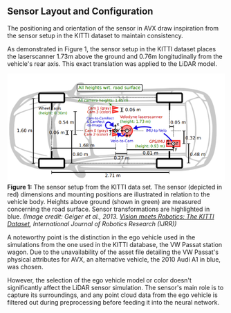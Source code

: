 ## Sensor Layout and Configuration

The positioning and orientation of the sensor in AVX draw inspiration from the sensor setup in the KITTI dataset to maintain consistency. 

As demonstrated in Figure 1, the sensor setup in the KITTI dataset places the laserscanner 1.73m above the ground and 0.76m longitudinally from the vehicle's rear axis. This exact translation was applied to the LiDAR model.

![Sensor Positions in the KITTI data set](./figs/kitti_car.png)
**Figure 1:** The sensor setup from the KITTI data set. The sensor (depicted in red) dimensions and mounting positions are illustrated in relation to the vehicle body. Heights above ground (shown in green) are measured concerning the road surface. Sensor transformations are highlighted in blue. *(Image credit: Geiger et al., 2013. [Vision meets Robotics: The KITTI Dataset](https://www.cvlibs.net/publications/Geiger2013IJRR.pdf), International Journal of Robotics Research (IJRR))*

A noteworthy point is the distinction in the ego vehicle used in the simulations from the one used in the KITTI database, the VW Passat station wagon. Due to the unavailability of the asset file detailing the VW Passat's physical attributes for AVX, an alternative vehicle, the 2010 Audi A1 in blue, was chosen.

However, the selection of the ego vehicle model or color doesn't significantly affect the LiDAR sensor simulation. The sensor's main role is to capture its surroundings, and any point cloud data from the ego vehicle is filtered out during preprocessing before feeding it into the neural network.
